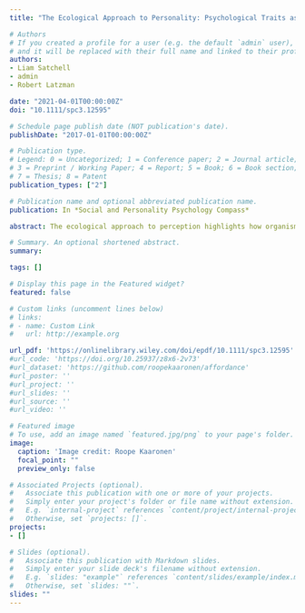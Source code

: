 ```yaml
---
title: "The Ecological Approach to Personality: Psychological Traits as Drivers and Consequences of Active Perception"

# Authors
# If you created a profile for a user (e.g. the default `admin` user), write the username (folder name) here 
# and it will be replaced with their full name and linked to their profile.
authors:
- Liam Satchell
- admin
- Robert Latzman

date: "2021-04-01T00:00:00Z"
doi: "10.1111/spc3.12595"

# Schedule page publish date (NOT publication's date).
publishDate: "2017-01-01T00:00:00Z"

# Publication type.
# Legend: 0 = Uncategorized; 1 = Conference paper; 2 = Journal article;
# 3 = Preprint / Working Paper; 4 = Report; 5 = Book; 6 = Book section;
# 7 = Thesis; 8 = Patent
publication_types: ["2"]

# Publication name and optional abbreviated publication name.
publication: In *Social and Personality Psychology Compass*

abstract: The ecological approach to perception highlights how organisms engage in active perception and that the environment is understood relative to an individual's physical traits. Personality research draws attention to the variability in psychological traits that affect the way individuals differentially explore and anticipate the world. The current paper identifies compatibilities in these fields and suggests that personality both initiates and perpetuates the manner with which individuals engage in active perception. Personality traits both drive and limit perceptual refinement of the world and also lead to the construction of niches to suit personality. Here, we explore the benefits for considering individual differences in perception and active perception in regards to personality theory, comparative psychology, mental health, research methodology, and intervention. We conclude by encouraging both ecological and personality research to consider the benefits of understanding personality traits as mechanisms for initiating or constraining active perception.

# Summary. An optional shortened abstract.
summary: 

tags: []

# Display this page in the Featured widget?
featured: false

# Custom links (uncomment lines below)
# links:
# - name: Custom Link
#   url: http://example.org

url_pdf: 'https://onlinelibrary.wiley.com/doi/epdf/10.1111/spc3.12595'
#url_code: 'https://doi.org/10.25937/z8x6-2v73'
#url_dataset: 'https://github.com/roopekaaronen/affordance'
#url_poster: ''
#url_project: ''
#url_slides: ''
#url_source: ''
#url_video: ''

# Featured image
# To use, add an image named `featured.jpg/png` to your page's folder. 
image:
  caption: 'Image credit: Roope Kaaronen'
  focal_point: ""
  preview_only: false

# Associated Projects (optional).
#   Associate this publication with one or more of your projects.
#   Simply enter your project's folder or file name without extension.
#   E.g. `internal-project` references `content/project/internal-project/index.md`.
#   Otherwise, set `projects: []`.
projects:
- []

# Slides (optional).
#   Associate this publication with Markdown slides.
#   Simply enter your slide deck's filename without extension.
#   E.g. `slides: "example"` references `content/slides/example/index.md`.
#   Otherwise, set `slides: ""`.
slides: ""
---
```

